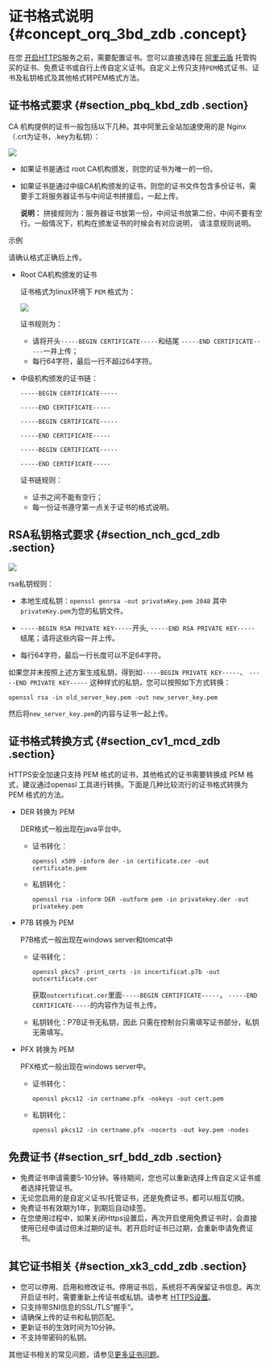 # 证书格式说明 {#concept_orq_3bd_zdb .concept}

在您 [开启HTTPS](cn.zh-CN/用户指南/HTTPS设置/HTTPS设置.md)服务之前，需要配置证书。您可以直接选择在 [阿里云盾](https://yundun.console.aliyun.com/?spm=a2c4g.11186623.2.6.Wf9Wre&p=cas#/cas/home) 托管购买的证书、免费证书或自行上传自定义证书。自定义上传只支持`PEM`格式证书、证书及私钥格式及其他格式转PEM格式方法。

## 证书格式要求 {#section_pbq_kbd_zdb .section}

CA 机构提供的证书一般包括以下几种。其中阿里云全站加速使用的是 Nginx （.crt为证书，.key为私钥）：

![](http://static-aliyun-doc.oss-cn-hangzhou.aliyuncs.com/assets/img/13470/15589246144546_zh-CN.png)

-   如果证书是通过 root CA机构颁发，则您的证书为唯一的一份。
-   如果证书是通过中级CA机构颁发的证书，则您的证书文件包含多份证书，需要手工将服务器证书与中间证书拼接后，一起上传。

    **说明：** 拼接规则为：服务器证书放第一份，中间证书放第二份，中间不要有空行。一般情况下，机构在颁发证书的时候会有对应说明， 请注意规则说明。


示例

请确认格式正确后上传。

-   Root CA机构颁发的证书

    证书格式为linux环境下 `PEM` 格式为：

    ![](http://static-aliyun-doc.oss-cn-hangzhou.aliyuncs.com/assets/img/13470/15589246144547_zh-CN.png)

    证书规则为：

    -   请将开头`-----BEGIN CERTIFICATE-----`和结尾 `-----END CERTIFICATE-----`一并上传；
    -   每行64字符，最后一行不超过64字符。
-   中级机构颁发的证书链：

    `-----BEGIN CERTIFICATE-----`

    `-----END CERTIFICATE-----`

    `-----BEGIN CERTIFICATE-----`

    `-----END CERTIFICATE-----`

    `-----BEGIN CERTIFICATE-----`

    `-----END CERTIFICATE-----`

    证书链规则：

    -   证书之间不能有空行；
    -   每一份证书遵守第一点关于证书的格式说明。

## RSA私钥格式要求 {#section_nch_gcd_zdb .section}

![](http://static-aliyun-doc.oss-cn-hangzhou.aliyuncs.com/assets/img/13470/15589246144548_zh-CN.png)

rsa私钥规则：

-   本地生成私钥：`openssl genrsa -out privateKey.pem 2048` 其中`privateKey.pem`为您的私钥文件。

-   `-----BEGIN RSA PRIVATE KEY-----`开头, `-----END RSA PRIVATE KEY-----` 结尾；请将这些内容一并上传。

-   每行64字符，最后一行长度可以不足64字符。


如果您并未按照上述方案生成私钥，得到如`-----BEGIN PRIVATE KEY-----`、 `-----END PRIVATE KEY-----` 这种样式的私钥，您可以按照如下方式转换：

```
openssl rsa -in old_server_key.pem -out new_server_key.pem
```

然后将`new_server_key.pem`的内容与证书一起上传。

## 证书格式转换方式 {#section_cv1_mcd_zdb .section}

HTTPS安全加速只支持 PEM 格式的证书，其他格式的证书需要转换成 PEM 格式，建议通过openssl 工具进行转换。下面是几种比较流行的证书格式转换为 PEM 格式的方法。

-   DER 转换为 PEM

    DER格式一般出现在java平台中。

    -   证书转化：

        ```
        openssl x509 -inform der -in certificate.cer -out certificate.pem
        ```

    -   私钥转化：

        ```
        openssl rsa -inform DER -outform pem -in privatekey.der -out privatekey.pem
        ```

-   P7B 转换为 PEM

    P7B格式一般出现在windows server和tomcat中

    -   证书转化：

        ```
        openssl pkcs7 -print_certs -in incertificat.p7b -out outcertificate.cer
        ```

        获取`outcertificat.cer`里面`-----BEGIN CERTIFICATE-----`， `-----END CERTIFICATE-----`的内容作为证书上传。

    -   私钥转化：P7B证书无私钥，因此 只需在控制台只需填写证书部分，私钥无需填写。
-   PFX 转换为 PEM

    PFX格式一般出现在windows server中。

    -   证书转化：

        ```
        openssl pkcs12 -in certname.pfx -nokeys -out cert.pem
        ```

    -   私钥转化：

        ```
        openssl pkcs12 -in certname.pfx -nocerts -out key.pem -nodes
        ```


## 免费证书 {#section_srf_bdd_zdb .section}

-   免费证书申请需要5-10分钟。等待期间，您也可以重新选择上传自定义证书或者选择托管证书。
-   无论您启用的是自定义证书/托管证书，还是免费证书，都可以相互切换。
-   免费证书有效期为1年，到期后自动续签。
-   在您使用过程中，如果关闭Https设置后，再次开启使用免费证书时，会直接使用已经申请过但未过期的证书。若开启时证书已过期，会重新申请免费证书。

## 其它证书相关 {#section_xk3_cdd_zdb .section}

-   您可以停用、启用和修改证书。停用证书后，系统将不再保留证书信息。再次开启证书时，需要重新上传证书或私钥。请参考 [HTTPS设置](cn.zh-CN/用户指南/HTTPS设置/HTTPS设置.md)。
-   只支持带SNI信息的SSL/TLS“握手”。
-   请确保上传的证书和私钥匹配。
-   更新证书的生效时间为10分钟。
-   不支持带密码的私钥。

其他证书相关的常见问题，请参见[更多证书问题](https://help.aliyun.com/knowledge_detail/102447.html)。

